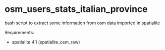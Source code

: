 osm_users_stats_italian_province
================================

bash script to extract some information from osm data imported in spatialite

Requirements:
* spatialite 4.1 (spatialite_osm_raw)
